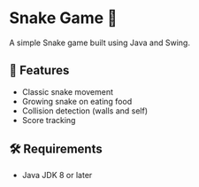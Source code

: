# Snake Game 🐍

A simple Snake game built using Java and Swing.

## 📜 Features
- Classic snake movement
- Growing snake on eating food
- Collision detection (walls and self)
- Score tracking

## 🛠️ Requirements
- Java JDK 8 or later

